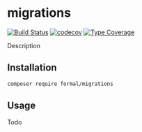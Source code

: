 # migrations

[![Build Status](https://github.com/formal/migrations/workflows/CI/badge.svg?branch=main)](https://github.com/formal/migrations/actions?query=workflow%3ACI)
[![codecov](https://codecov.io/gh/formal/migrations/branch/develop/graph/badge.svg)](https://codecov.io/gh/formal/migrations)
[![Type Coverage](https://shepherd.dev/github/formal/migrations/coverage.svg)](https://shepherd.dev/github/formal/migrations)

Description

## Installation

```sh
composer require formal/migrations
```

## Usage

Todo
